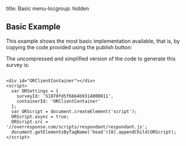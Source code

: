 title: Basic
menu-locgroup: hidden

Basic Example
------------

This example shows the most basic implementation available, that is,
by copying the code provided using the publish button:


<div class="container">

<div id="ORClientContainer"></div>
<script>
  var ORSettings = {
    surveyId: '51870fd5f6664b9314000011',
    containerId: 'ORClientContainer'
  };
  var ORScript = document.createElement('script');
  ORScript.async = true;
  ORScript.src = '//overresponse.com/scripts/respondant/respondant.js';
  document.getElementsByTagName('head')[0].appendChild(ORScript);
</script>

</div>

The uncompressed and simplified version of the code to generate this survey is:

<code>
&lt;div id=&quot;ORClientContainer&quot;&gt;&lt;/div&gt;
&lt;script&gt;
  var ORSettings = {
    surveyId: '51870fd5f6664b9314000011',
    containerId: 'ORClientContainer'
  };
  var ORScript = document.createElement('script');
  ORScript.async = true;
  ORScript.src = '//overresponse.com/scripts/respondant/respondant.js';
  document.getElementsByTagName('head')[0].appendChild(ORScript);
&lt;/script&gt;
</code></pre>

